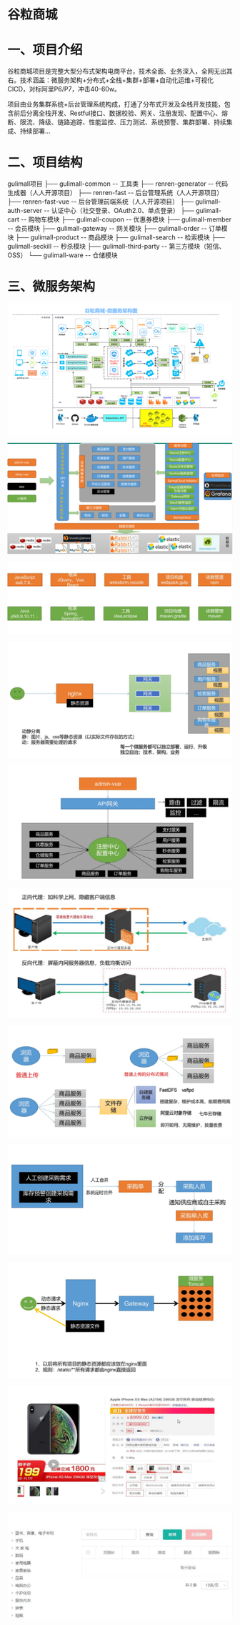 # 谷粒商城 

#  一、项目介绍

谷粒商城项目是完整大型分布式架构电商平台，技术全面、业务深入，全网无出其右。技术涵盖：微服务架构+分布式+全栈+集群+部署+自动化运维+可视化CICD，对标阿里P6/P7，冲击40-60w。

项目由业务集群系统+后台管理系统构成，打通了分布式开发及全栈开发技能，包含前后分离全栈开发、Restful接口、数据校验、网关、注册发现、配置中心、熔断、限流、降级、链路追踪、性能监控、压力测试、系统预警、集群部署、持续集成、持续部署… 

# 二、项目结构

gulimall项目
├── gulimall-common -- 工具类
├── renren-generator -- 代码生成器（人人开源项目）
├── renren-fast -- 后台管理系统（人人开源项目）
├── renren-fast-vue -- 后台管理前端系统（人人开源项目）
├── gulimall-auth-server -- 认证中心（社交登录、OAuth2.0、单点登录）
├── gulimall-cart -- 购物车模块
├── gulimall-coupon -- 优惠券模块
├── gulimall-member -- 会员模块
├── gulimall-gateway -- 网关模块
├── gulimall-order -- 订单模块
├── gulimall-product -- 商品模块
├── gulimall-search -- 检索模块
├── gulimall-seckill -- 秒杀模块
├── gulimall-third-party -- 第三方模块（短信、OSS）
└── gulimall-ware -- 仓储模块

# 三、微服务架构

![](Doc/谷粒商城-微服务架构图.jpg)

![](Doc/谷粒商城-微服务架构图2.png)

![](Doc/前端技术栈类比.jpg)

![](Doc/项目微服务.jpg)

![](Doc/微服务-注册中心、配置中心、网关.jpg)

![](Doc/正向代理与反向代理.jpg)

![](Doc/文件存储.jpg)

![](Doc/采购简要流程.jpg)

![](Doc/Nginx动静分离.jpg)

![](Doc/SPU-SKU-属性.jpg)

![](Doc/属性分组-效果.jpg)





